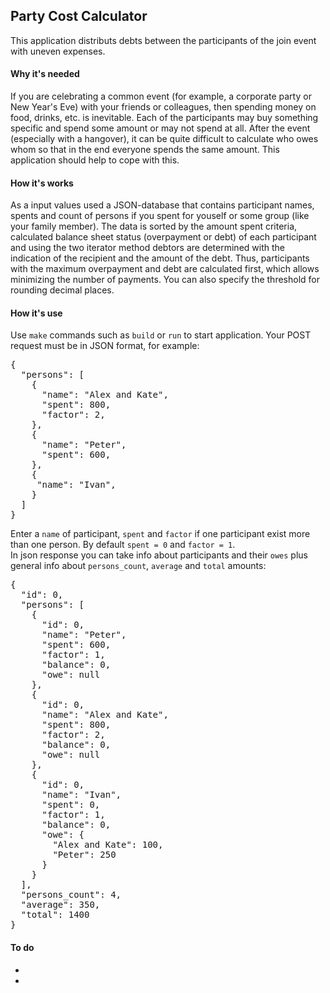 <html>

<head>
    <h2>Party Cost Calculator</h2>
    This application distributs debts between the participants of the join event with uneven expenses.
</head>

<body>
    <div>
        <h4>Why it's needed</h4>
        <a>
            If you are celebrating a common event (for example, a corporate party or New Year's Eve) with your friends
            or colleagues, then spending money on food, drinks, etc. is inevitable. Each of the participants may buy
            something specific and spend some amount or may not spend at all. After the event (especially with a
            hangover), it can be quite difficult to calculate who owes whom so that in the end everyone spends the same
            amount. This application should help to cope with this.
        </a>
    </div>
    <div>
        <h4>
            How it's works
        </h4>
        <a>
            As a input values used a JSON-database that contains participant names, spents and count of persons if you 
            spent for youself or some group (like your family member).
            The data is sorted by the amount spent criteria, calculated balance sheet status (overpayment or debt) of
            each participant and using the two iterator method debtors are determined with the indication of the
            recipient and the amount of the debt. Thus, participants with the maximum overpayment and debt are
            calculated first, which allows minimizing the number of payments. You can also specify the threshold for
            rounding decimal places.
        </a>
    </div>
     <div>
        <h4>
            How it's use
        </h4>
        <a>
            Use <code>make</code> commands such as <code>build</code> or <code>run</code> to start application.
            Your POST request must be in JSON format, for example:
            <pre>
{
  "persons": [
    {
      "name": "Alex and Kate",
      "spent": 800,
      "factor": 2,
    },
    {
      "name": "Peter",
      "spent": 600,
    },
    {
     "name": "Ivan",
    }
  ]
}</pre>
            Enter a <code>name</code> of participant, <code>spent</code> and <code>factor</code> if one participant exist more than one person. By default <code>spent = 0</code> and <code>factor = 1</code>.<br>
            In json response you can take info about participants and their <code>owes</code> plus general info about <code>persons_count</code>, <code>average</code> and <code>total</code> amounts:
            <pre>
{
  "id": 0,
  "persons": [
    {
      "id": 0,
      "name": "Peter",
      "spent": 600,
      "factor": 1,
      "balance": 0,
      "owe": null
    },
    {
      "id": 0,
      "name": "Alex and Kate",
      "spent": 800,
      "factor": 2,
      "balance": 0,
      "owe": null
    },
    {
      "id": 0,
      "name": "Ivan",
      "spent": 0,
      "factor": 1,
      "balance": 0,
      "owe": {
        "Alex and Kate": 100,
        "Peter": 250
      }
    }
  ],
  "persons_count": 4,
  "average": 350,
  "total": 1400
}</pre>
        </a>
    </div>
    <div>
        <h4>
            To do
        </h4>
        <a>
            <ul>
                <li></li>
                <li></li>
            </ul>
        </a>
    </div>
</body>

</html>

